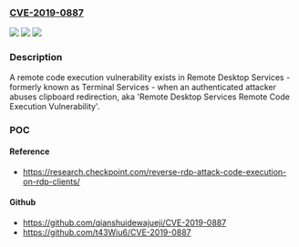### [CVE-2019-0887](https://cve.mitre.org/cgi-bin/cvename.cgi?name=CVE-2019-0887)
![](https://img.shields.io/static/v1?label=Product&message=Multiple&color=blue)
![](https://img.shields.io/static/v1?label=Version&message=n%2Fa&color=blue)
![](https://img.shields.io/static/v1?label=Vulnerability&message=Remote%20Code%20Execution&color=brighgreen)

### Description

A remote code execution vulnerability exists in Remote Desktop Services - formerly known as Terminal Services - when an authenticated attacker abuses clipboard redirection, aka 'Remote Desktop Services Remote Code Execution Vulnerability'.

### POC

#### Reference
- https://research.checkpoint.com/reverse-rdp-attack-code-execution-on-rdp-clients/

#### Github
- https://github.com/qianshuidewajueji/CVE-2019-0887
- https://github.com/t43Wiu6/CVE-2019-0887

